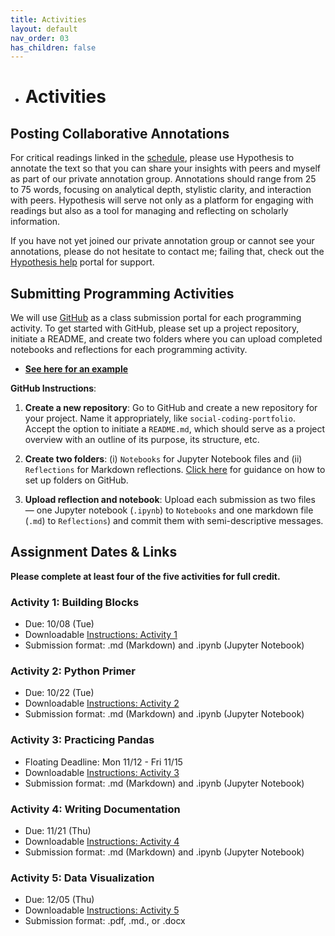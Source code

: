 ```yaml
---
title: Activities
layout: default
nav_order: 03
has_children: false
---
```

- # Activities

## Posting Collaborative Annotations

For critical readings linked in the [schedule](https://zmuhls.github.io/ccny-data-science/schedule/), please use Hypothesis to annotate the text so that you can share your insights with peers and myself as part of our private annotation group. Annotations should range from 25 to 75 words, focusing on analytical depth, stylistic clarity, and interaction with peers. Hypothesis will serve not only as a platform for engaging with readings but also as a tool for managing and reflecting on scholarly information.

If you have not yet joined our private annotation group or cannot see your annotations, please do not hesitate to contact me; failing that, check out the [Hypothesis help](https://web.hypothes.is/help/) portal for support. 

## Submitting Programming Activities

We will use [GitHub](https://github.com) as a class submission portal for each programming activity. To get started with GitHub, please set up a project repository, initiate a README, and create two folders where you can upload completed notebooks and reflections for each programming activity.
* **[See here for an example](https://github.com/zmuhls/ccny-coding-portfolio/tree/main)**

**GitHub Instructions**:
1. **Create a new repository**: Go to GitHub and create a new repository for your project. Name it appropriately, like `social-coding-portfolio`. Accept the option to initiate a `README.md`, which should serve as a project overview with an outline of its purpose, its structure, etc. 

2. **Create two folders**: (i) `Notebooks` for Jupyter Notebook files and (ii) `Reflections` for Markdown reflections. [Click here](https://stackoverflow.com/questions/12258399/how-do-i-create-a-folder-in-a-github-repository) for guidance on how to set up folders on GitHub.<br>

3. **Upload reflection and notebook**: Upload each submission as two files — one Jupyter notebook (`.ipynb`) to `Notebooks` and one markdown file (`.md`) to `Reflections`) and commit them with semi-descriptive messages.<br>

## Assignment Dates & Links

**Please complete at least four of the five activities for full credit.** 

### Activity 1: Building Blocks

- Due: 10/08 (Tue)
- Downloadable [Instructions: Activity 1](https://colab.research.google.com/github/zmuhls/ccny-data-science/blob/main/assets/activities/activity_1.ipynb)
- Submission format: .md (Markdown) and .ipynb (Jupyter Notebook)

### Activity 2: Python Primer

- Due: 10/22 (Tue)
- Downloadable [Instructions: Activity 2](https://colab.research.google.com/github/zmuhls/ccny-data-science/blob/main/assets/activities/activity_2.ipynb)
- Submission format: .md (Markdown) and .ipynb (Jupyter Notebook)

### Activity 3: Practicing Pandas

- Floating Deadline: Mon 11/12 - Fri 11/15
- Downloadable [Instructions: Activity 3](https://colab.research.google.com/github/zmuhls/ccny-data-science/blob/main/assets/activities/activity_3.ipynb)
- Submission format: .md (Markdown) and .ipynb (Jupyter Notebook)

### Activity 4: Writing Documentation

- Due: 11/21 (Thu)
- Downloadable [Instructions: Activity 4](https://github.com/zmuhls/ccny-data-science/blob/main/assets/activities/activity_4.md)
- Submission format: .md (Markdown) and .ipynb (Jupyter Notebook)

### Activity 5: Data Visualization

- Due: 12/05 (Thu)
- Downloadable [Instructions: Activity 5](https://github.com/zmuhls/ccny-data-science/blob/main/assets/activities/activity_5.pdf)
- Submission format: .pdf, .md., or .docx

